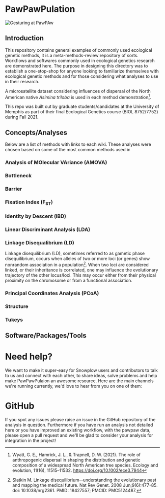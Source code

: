 # PawPawPulation

![Gesturing at PawPAw](https://www.niagaranow.com/images/news/Paw_Paws.jpg)

## Introduction

This repository contains general examples of commonly used ecological genetic methods, it is a meta-methods-review repository of sorts. Workflows and softwares commonly used in ecological genetics research are demonstrated here. The purpose in designing this directory was to establish a one-stop-shop for anyone looking to familiarize themselves with ecological genetic methods and for those considering what analyses to use in their research.

A microsatellite dataset considering influences of dispersal of the North American native *Asimina triloba* is used in each method demonstration[^fn1].

This repo was built out by graduate students/candidates at the University of Memphis as part of their final Ecological Genetics course (BIOL 8752/7752) during Fall 2021. 

## Concepts/Analyses

Below are a list of methods with links to each wiki. These analyses were chosen based on some of the most common methods used in 

### Analysis of MOlecular VAriance (AMOVA)

### Bottleneck

### Barrier

### Fixation Index (F<sub>ST</sub>)

### Identity by Descent (IBD)

### Linear Discriminant Analysis (LDA) 

### Linkage Disequalibrium (LD)

Linkage disequilibrium (LD), sometimes referred to as gametic phase disequilibrium, occurs when alleles of two or more loci (or genes) show nonrandom association in a population[^fn2]. When two loci are considered linked, or their inheritance is correlated, one may influence the evolutionary trajectory of the other locus/loci. This may occur either from their physical proximity on the chromosome or from a functional association.


### Principal Coordinates Analysis (PCoA)

### Structure 

### Tukeys

## Software/Packages/Tools

# Need help?
We want to make it super-easy for Snowplow users and contributors to talk to us and connect with each other, to share ideas, solve problems and help make PawPawPulaion an awesome resource. Here are the main channels we're running currently, we'd love to hear from you on one of them:

# GitHub
If you spot any issues please raise an issue in the GitHub repository of the analysis in question. Furthermore if you have run an analysis not detailed here or you have improved an existing workflow, with the pawpaw data, please open a pull request and we'll be glad to consider your analysis for integration in the project!


[^fn1]: Wyatt, G. E., Hamrick, J. L., & Trapnell, D. W. (2021). The role of anthropogenic dispersal in shaping the distribution and genetic composition of a widespread North American tree species. Ecology and evolution, 11(16), 11515–11532. https://doi.org/10.1002/ece3.7944
[^fn2]: Slatkin M. Linkage disequilibrium--understanding the evolutionary past and mapping the medical future. Nat Rev Genet. 2008 Jun;9(6):477-85. doi: 10.1038/nrg2361. PMID: 18427557; PMCID: PMC5124487.
